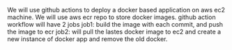 
We will use github actions to deploy a docker based application on aws ec2  machine.
We will use aws ecr repo to store docker images.
github action workflow will have 2 jobs
  job1: build the image with each commit, and push the image to ecr
  job2: will pull the lastes docker image to ec2 and create a new instance of docker app and remove the old docker.
